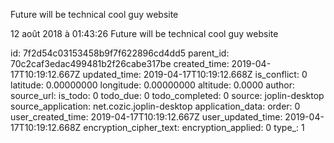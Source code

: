 Future will be technical cool guy website

12 août 2018 à 01:43:26
Future will be technical cool guy website


id: 7f2d54c03153458b9f7f622896cd4dd5
parent_id: 70c2caf3edac499481b2f26cabe317be
created_time: 2019-04-17T10:19:12.667Z
updated_time: 2019-04-17T10:19:12.668Z
is_conflict: 0
latitude: 0.00000000
longitude: 0.00000000
altitude: 0.0000
author: 
source_url: 
is_todo: 0
todo_due: 0
todo_completed: 0
source: joplin-desktop
source_application: net.cozic.joplin-desktop
application_data: 
order: 0
user_created_time: 2019-04-17T10:19:12.667Z
user_updated_time: 2019-04-17T10:19:12.668Z
encryption_cipher_text: 
encryption_applied: 0
type_: 1